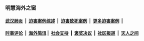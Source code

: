 
### 明慧海外之窗

####  [武汉肺炎](indexes/365.md?t=03041500) &nbsp;|&nbsp;  [迫害案例综述](indexes/328.md?t=03041500) &nbsp;|&nbsp; [迫害致死案例](indexes/277.md?t=03041500)  &nbsp;|&nbsp; [更多迫害案例](indexes/81.md?t=03041500)  &nbsp;|&nbsp; 
####  [时事评论](indexes/19.md?t=03041500) &nbsp;|&nbsp; [海外简讯](indexes/245.md?t=03041500)&nbsp;|&nbsp;  [社会支持](indexes/140.md?t=03041500) &nbsp;|&nbsp; [褒奖决议](indexes/282.md?t=03041500) &nbsp;|&nbsp; [社区报道](indexes/91.md?t=03041500)  &nbsp;|&nbsp; [天人之间](indexes/78.md?t=03041500) 

